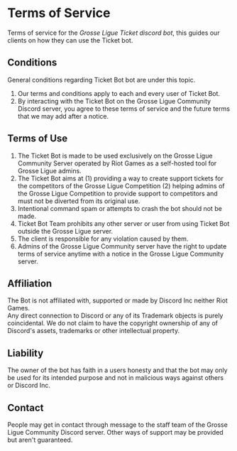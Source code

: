 
# Terms of Service

Terms of service for the *Grosse Ligue Ticket discord bot*, this guides our clients on how they can use the Ticket bot.


## Conditions

General conditions regarding Ticket Bot bot are under this topic.
1. Our terms and conditions apply to each and every user of Ticket Bot.
2. By interacting with the Ticket Bot on the Grosse Ligue Community Discord server, you agree to these terms of service and the future terms that we may add after a notice.

## Terms of Use

1. The Ticket Bot is made to be used exclusively on the Grosse Ligue Community Server operated by Riot Games as a self-hosted tool for Grosse Ligue admins.
2. The Ticket Bot aims at (1) providing a way to create support tickets for the competitors of the Grosse Ligue Competition (2) helping admins of the Grosse Ligue Competition to provide support to competitors and must not be diverted from its original use.
3. Intentional command spam or attempts to crash the bot should not be made.
4. Ticket Bot Team prohibits any other server or user from using Ticket Bot outside the Grosse Ligue server.
5. The client is responsible for any violation caused by them.
6. Admins of the Grosse Ligue Community server have the right to update terms of service anytime with a notice in the Grosse Ligue Community server.

## Affiliation

The Bot is not affiliated with, supported or made by Discord Inc neither Riot Games. \
Any direct connection to Discord or any of its Trademark objects is purely coincidental. We do not claim to have the copyright ownership of any of Discord's assets, trademarks or other intellectual property.

## Liability

The owner of the bot has faith in a users honesty and that the bot may only be used for its intended purpose and not in malicious ways against others or Discord Inc.

## Contact

People may get in contact through message to the staff team of the Grosse Ligue Community Discord server.
Other ways of support may be provided but aren't guaranteed.